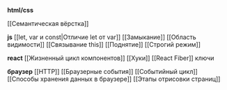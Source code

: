 **html/css**

[[Семантическая вёрстка]]

**js**
[[let, var и const|Отличие let от var]]
[[Замыкание]]
[[Область видимости]]
[[Связывание this]]
[[Поднятие]]
[[Строгий режим]]

**react**
[[Жизненный цикл компонентов]]
[[Хуки]]
[[React Fiber]]
ключи

**браузер**
[[HTTP]]
[[Браузерные события]]
[[Событийный цикл]]
[[Способы хранения данных в браузере]]
[[Этапы отрисовки страниц]]



